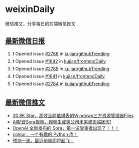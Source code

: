 # weixinDaily
微信推文，分享每日的前端微信推文

## [最新微信日报](https://github.com/kujian/weixinDaily/issues)

<!--START_SECTION:activity-->
1. ❗ Opened issue [#2786](https://github.com/kujian/githubTrending/issues/2786) in [kujian/githubTrending](https://github.com/kujian/githubTrending)
2. ❗ Opened issue [#1642](https://github.com/kujian/frontendDaily/issues/1642) in [kujian/frontendDaily](https://github.com/kujian/frontendDaily)
3. ❗ Opened issue [#2785](https://github.com/kujian/githubTrending/issues/2785) in [kujian/githubTrending](https://github.com/kujian/githubTrending)
4. ❗ Opened issue [#1641](https://github.com/kujian/frontendDaily/issues/1641) in [kujian/frontendDaily](https://github.com/kujian/frontendDaily)
5. ❗ Opened issue [#2784](https://github.com/kujian/githubTrending/issues/2784) in [kujian/githubTrending](https://github.com/kujian/githubTrending)
<!--END_SECTION:activity-->


## [最新微信推文](https://weixin.qdkfweb.cn/)

<!-- BLOG-POST-LIST:START -->
- [30.8K Star，高效且颜值爆表的Windows三方资源管理器Files](https://weixin.qdkfweb.cn/40476.html)
- [AI配音Sora视频，视频生成类公司未来或面临团灭!](https://weixin.qdkfweb.cn/40475.html)
- [OpenAI 全新发布的 Sora，第一波受害者出现了！！！](https://weixin.qdkfweb.cn/40496.html)
- [colour，一个有趣的 Python 库！](https://weixin.qdkfweb.cn/40479.html)
- [预测一波，最近前端即将起飞！](https://weixin.qdkfweb.cn/40485.html)
<!-- BLOG-POST-LIST:END -->